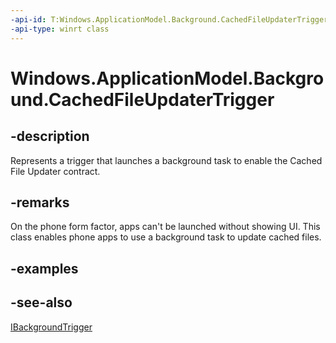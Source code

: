 ----api-id: T:Windows.ApplicationModel.Background.CachedFileUpdaterTrigger
-api-type: winrt class
---<!-- Class syntax.public class CachedFileUpdaterTrigger : Windows.ApplicationModel.Background.IBackgroundTrigger, Windows.ApplicationModel.Background.ICachedFileUpdaterTrigger--># Windows.ApplicationModel.Background.CachedFileUpdaterTrigger## -descriptionRepresents a trigger that launches a background task to enable the Cached File Updater contract.## -remarksOn the phone form factor, apps can't be launched without showing UI. This class enables phone apps to use a background task to update cached files.## -examples## -see-also[IBackgroundTrigger](ibackgroundtrigger.md)